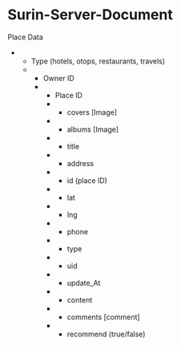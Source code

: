 # Surin-Server-Document


Place Data

+ - Type (hotels, otops, restaurants, travels)
  + - Owner ID
    + - Place ID
      + - covers [Image]
      + - albums [Image]
      + - title
      + - address
      + - id (place ID)
      + - lat
      + - lng
      + - phone
      + - type
      + - uid
      + - update_At
      + - content
      + - comments [comment]
      + - recommend (true/false)
